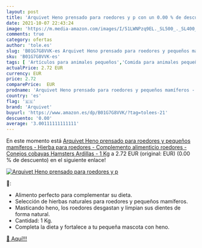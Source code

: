 ```yaml
---
layout: post
title: 'Arquivet Heno prensado para roedores y p con un 0.00 % de descuento'
date: 2021-10-07 22:43:24
image: 'https://m.media-amazon.com/images/I/51LWNPzq9EL._SL500_._SL400_.jpg'
comments: true
category: ofertas
author: 'tole.es'
slug: 'B01G7G8VVK-es Arquivet Heno prensado para roedores y pequeños mamíferos...'
sku: 'B01G7G8VVK-es'
tags: [ 'Artículos para animales pequeños','Comida para animales pequeños','Productos para mascotas','alimenticio','arquivet','complemento', ]
actualPrice: 2.72 EUR
currency: EUR
price: 2.72
comparePrice:  EUR
prodname: 'Arquivet Heno prensado para roedores y pequeños mamíferos - Hierba para roedores - Complemento alimenticio roedores - Conejos  cobayas  Hamsters  Ardillas - 1 Kg'
country: 'es'
flag: '🇪🇸'
brand: 'Arquivet'
buyurl: 'https://www.amazon.es/dp/B01G7G8VVK/?tag=tolees-21'
descuento: '0.00'
average: '3.00111111111111'
---
```


En este momento está [Arquivet Heno prensado para roedores y pequeños mamíferos - Hierba para roedores - Complemento alimenticio roedores - Conejos  cobayas  Hamsters  Ardillas - 1 Kg](https://www.amazon.es/dp/B01G7G8VVK/?tag=tolees-21) a 2.72 EUR (original:  EUR) (0.00 %  de descuento) en el siguiente enlace!

[![Arquivet Heno prensado para roedores y p](https://m.media-amazon.com/images/I/51LWNPzq9EL._SL500_._SL400_.jpg)](https://www.amazon.es/dp/B01G7G8VVK/?tag=tolees-21)

🔎:

- Alimento perfecto para complementar su dieta.
- Selección de hierbas naturales para roedores y pequeños mamíferos.
- Masticando heno, los roedores desgastan y limpian sus dientes de forma natural.
- Cantidad: 1 Kg.
- Completa la dieta y fortalece a tu pequeña mascota con heno.

[🛒 Aquí!!!](https://www.amazon.es/dp/B01G7G8VVK/?tag=tolees-21)

